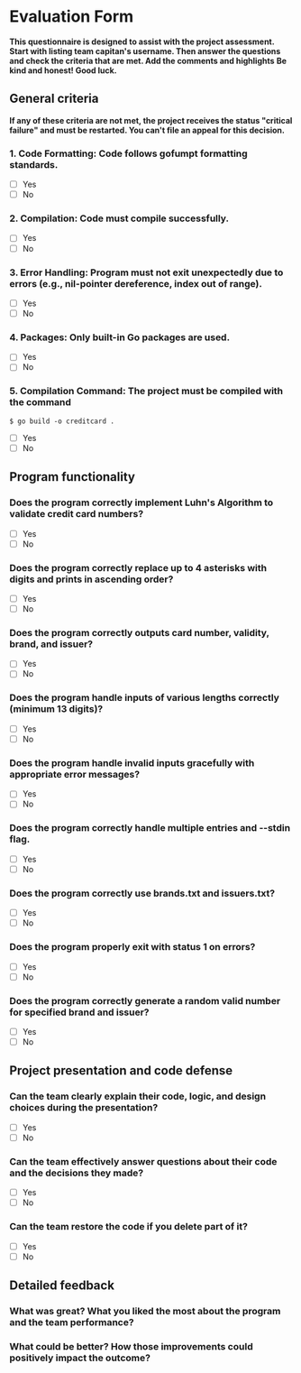 # Evaluation Form

**This questionnaire is designed to assist with the project assessment.**
**Start with listing team capitan's username. Then answer the questions and check the criteria that are met. Add the comments and highlights**
**Be kind and honest! Good luck.**

## General criteria
**If any of these criteria are not met, the project receives the status "critical failure" and must be restarted. You can't file an appeal for this decision.**

### 1. Code Formatting: Code follows gofumpt formatting standards.
- [ ] Yes
- [ ] No

### 2. Compilation: Code must compile successfully.
- [ ] Yes
- [ ] No

### 3. Error Handling: Program must not exit unexpectedly due to errors (e.g., nil-pointer dereference, index out of range). 
- [ ] Yes
- [ ] No

### 4. Packages: Only built-in Go packages are used.  
- [ ] Yes
- [ ] No

### 5. Compilation Command: The project must be compiled with the command 
```
$ go build -o creditcard .
```
- [ ] Yes
- [ ] No

## Program functionality

### Does the program correctly implement Luhn's Algorithm to validate credit card numbers?
- [ ] Yes
- [ ] No

### Does the program correctly replace up to 4 asterisks with digits and prints in ascending order?
- [ ] Yes
- [ ] No

### Does the program correctly outputs card number, validity, brand, and issuer?
- [ ] Yes
- [ ] No

### Does the program handle inputs of various lengths correctly (minimum 13 digits)?
- [ ] Yes
- [ ] No

### Does the program handle invalid inputs gracefully with appropriate error messages?
- [ ] Yes
- [ ] No

### Does the program correctly handle multiple entries and --stdin flag.
- [ ] Yes
- [ ] No

### Does the program correctly use brands.txt and issuers.txt?
- [ ] Yes
- [ ] No

### Does the program properly exit with status 1 on errors?
- [ ] Yes
- [ ] No

### Does the program correctly generate a random valid number for specified brand and issuer?
- [ ] Yes
- [ ] No

## Project presentation and code defense

### Can the team clearly explain their code, logic, and design choices during the presentation?
- [ ] Yes
- [ ] No

### Can the team effectively answer questions about their code and the decisions they made?
- [ ] Yes
- [ ] No

### Can the team restore the code if you delete part of it?
- [ ] Yes
- [ ] No

## Detailed feedback

### What was great? What you liked the most about the program and the team performance? 

### What could be better? How those improvements could positively impact the outcome?
